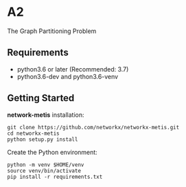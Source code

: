 # A2
The Graph Partitioning Problem

## Requirements

- python3.6 or later (Recommended: 3.7)
- python3.6-dev and python3.6-venv

## Getting Started

**network-metis** installation:
```
git clone https://github.com/networkx/networkx-metis.git
cd networkx-metis
python setup.py install
```

Create the Python environment:
```
python -m venv $HOME/venv
source venv/bin/activate
pip install -r requirements.txt
```

